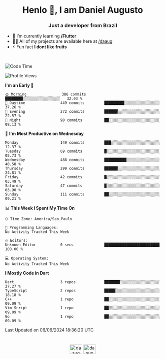 <h1 align="center">Henlo 👋, I am Daniel Augusto</h1>
<h3 align="center">Just a developer from Brazil</h3>

- 🌱 I’m currently learning **/Flutter**
- 👨‍💻 All of my projects are available here at [/daaug](https://github.com/daaug)
- ⚡ Fun fact **I dont like fruits** 
<h1></h1>

<!--START_SECTION:waka-->
![Code Time](http://img.shields.io/badge/Code%20Time-17%20hrs%2044%20mins-blue)

![Profile Views](http://img.shields.io/badge/Profile%20Views-0-blue)

**I'm an Early 🐤** 

```text
🌞 Morning                386 commits         ████████░░░░░░░░░░░░░░░░░   32.03 % 
🌆 Daytime                449 commits         █████████░░░░░░░░░░░░░░░░   37.26 % 
🌃 Evening                272 commits         ██████░░░░░░░░░░░░░░░░░░░   22.57 % 
🌙 Night                  98 commits          ██░░░░░░░░░░░░░░░░░░░░░░░   08.13 % 
```
📅 **I'm Most Productive on Wednesday** 

```text
Monday                   149 commits         ███░░░░░░░░░░░░░░░░░░░░░░   12.37 % 
Tuesday                  69 commits          █░░░░░░░░░░░░░░░░░░░░░░░░   05.73 % 
Wednesday                488 commits         ██████████░░░░░░░░░░░░░░░   40.50 % 
Thursday                 299 commits         ██████░░░░░░░░░░░░░░░░░░░   24.81 % 
Friday                   42 commits          █░░░░░░░░░░░░░░░░░░░░░░░░   03.49 % 
Saturday                 47 commits          █░░░░░░░░░░░░░░░░░░░░░░░░   03.90 % 
Sunday                   111 commits         ██░░░░░░░░░░░░░░░░░░░░░░░   09.21 % 
```


📊 **This Week I Spent My Time On** 

```text
🕑︎ Time Zone: America/Sao_Paulo

💬 Programming Languages: 
No Activity Tracked This Week

🔥 Editors: 
Unknown Editor           0 secs              █████████████████████████   100.00 % 

💻 Operating System: 
No Activity Tracked This Week
```

**I Mostly Code in Dart** 

```text
Dart                     3 repos             ███████░░░░░░░░░░░░░░░░░░   27.27 % 
TypeScript               2 repos             █████░░░░░░░░░░░░░░░░░░░░   18.18 % 
C++                      1 repo              ██░░░░░░░░░░░░░░░░░░░░░░░   09.09 % 
Vim Script               1 repo              ██░░░░░░░░░░░░░░░░░░░░░░░   09.09 % 
Go                       1 repo              ██░░░░░░░░░░░░░░░░░░░░░░░   09.09 % 
```




 Last Updated on 06/06/2024 18:36:20 UTC
<!--END_SECTION:waka-->

<h1></h1>
<p align="center">
<a href="https://linkedin.com/in/daaug" target="blank"><img align="center" src="https://raw.githubusercontent.com/rahuldkjain/github-profile-readme-generator/master/src/images/icons/Social/linked-in-alt.svg" alt="daaug" height="30" width="40" /></a> 
<a href="https://www.hackerrank.com/daaug" target="blank"><img align="center" src="https://raw.githubusercontent.com/rahuldkjain/github-profile-readme-generator/master/src/images/icons/Social/hackerrank.svg" alt="daaug" height="30" width="40" /></a>
</p>
